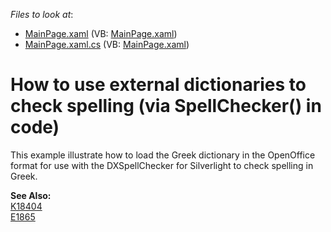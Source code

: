 <!-- default file list -->
*Files to look at*:

* [MainPage.xaml](./CS/GreekSpell/MainPage.xaml) (VB: [MainPage.xaml](./VB/GreekSpell/MainPage.xaml))
* [MainPage.xaml.cs](./CS/GreekSpell/MainPage.xaml.cs) (VB: [MainPage.xaml](./VB/GreekSpell/MainPage.xaml))
<!-- default file list end -->
# How to use external dictionaries to check spelling (via SpellChecker() in code)


<p>This example illustrate how to load the Greek dictionary in the OpenOffice format for use with the DXSpellChecker for Silverlight to check spelling in Greek.</p><p><strong>See Also:</strong><br />
<a href="https://www.devexpress.com/Support/Center/p/K18404">K18404</a><br />
<a href="https://www.devexpress.com/Support/Center/p/E1865">E1865</a></p>

<br/>


